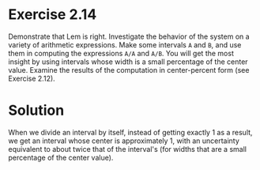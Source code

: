 # Exercise 2.14

Demonstrate that Lem is right. Investigate the behavior of the system on a variety of arithmetic expressions. Make some intervals `A` and `B`, and use them in computing the expressions `A/A` and `A/B`. You will get the most insight by using intervals whose width is a small percentage of the center value. Examine the results of the computation in center-percent form (see Exercise 2.12).

# Solution

When we divide an interval by itself, instead of getting exactly 1 as a result, we get an interval whose center is approximately 1, with an uncertainty equivalent to about twice that of the interval's (for widths that are a small percentage of the center value).